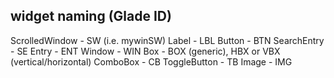 ## widget naming (Glade ID)

ScrolledWindow - SW (i.e. mywinSW)
Label - LBL
Button - BTN
SearchEntry - SE
Entry - ENT
Window - WIN
Box - BOX (generic), HBX or VBX (vertical/horizontal)
ComboBox - CB
ToggleButton - TB
Image - IMG
